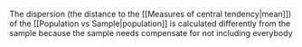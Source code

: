 The dispersion (the distance to the [[Measures of central tendency|mean]]) of the [[Population vs Sample|population]] is calculated differently from the sample because the sample needs compensate for not including everybody